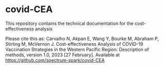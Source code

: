 # covid-CEA
This repository contains the technical documentation for the cost-effectiveness analysis

Please cite this as:
Carvalho N, Akpan E, Wang Y,  Bourke M, Abraham P, Stirling M, McVernon J. Cost-effectiveness Analysis of COVID-19 Vaccination Strategies in the Western Pacific Region: Description of methods, version 1.0, 2023 [27 February]. Available at https://github.com/spectrum-spark/covid-CEA

